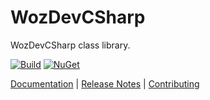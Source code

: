 # WozDevCSharp

WozDevCSharp class library.

[![Build](https://github.com/Faithlife/csharp-tester/workflows/Build/badge.svg)](https://github.com/Faithlife/csharp-tester/actions?query=workflow%3ABuild) [![NuGet](https://img.shields.io/nuget/v/WozDevCSharp.svg)](https://www.nuget.org/packages/WozDevCSharp)

[Documentation](https://faithlife.github.io/csharp-tester/) | [Release Notes](https://github.com/Faithlife/csharp-tester/blob/master/ReleaseNotes.md) | [Contributing](https://github.com/Faithlife/csharp-tester/blob/master/CONTRIBUTING.md)
